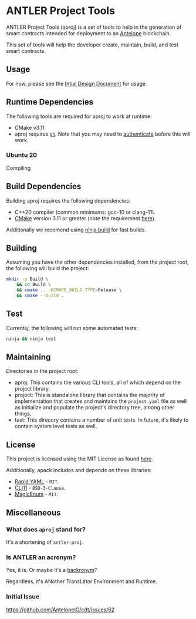 # ANTLER Project Tools

ANTLER Project Tools (aproj) is a set of tools to help in the
generation of smart contracts intended for deployment to an
[Antelope](https://github.com/AntelopeIO/) blockchain.

This set of tools will help the developer create, maintain, build, and
test smart contracts.


## Usage

For now, please see the [Intial Design Document](./docs/project_manager.md) for usage.

## Runtime Dependencies

The following tools are required for aproj to work at runtime:
- CMake v3.11
- aproj requires [`gh`](https://cli.github.com/). Note that you may need
to [authenticate](https://cli.github.com/manual/) before this will
work.

### Ubuntu 20

Compiling

## Build Dependencies

Building aproj requires the following dependencies:
- C++20 compiler (common minimums: gcc-10 or clang-11).
- [CMake](https://cmake.org/overview/) version 3.11 or greater (note the requirement [here](./CMakeLists.txt#L1)).

Additionally we recomend using [ninja build](https://ninja-build.org/) for fast builds.


## Building

Assuming you have the other dependencies installed, from the project root, the following will build the project:
```bash
mkdir -p Build \
    && cd Build \
    && cmake .. -DCMAKE_BUILD_TYPE=Release \
    && cmake --build .
```

## Test

Currently, the following will run some automated tests:
```bash
ninja && ninja test
```

## Maintaining

Directories in the project root:
- aproj: This contains the various CLI tools, all of which depend on the project library.
- project: This is standalone library that contains the majority of implementation that creates and maintains the `project.yaml` file as well as initialize and populate the project's directory tree, among other things.
- test: This direcory contains a number of unit tests. In future, it's likely to contain system level tests as well.


## License

This project is licensed using the MIT License as found
[here](./LICENSE).

Additionally, apack includes and depends on these libraries:
- [Rapid YAML](https://github.com/biojppm/rapidyaml) - `MIT`.
- [CLI11](https://github.com/CLIUtils/CLI11) - `BSD-3-Clause`.
- [MagicEnum](https://github.com/Neargye/magic_enum) - `MIT`.


## Miscellaneous

### What does `aproj` stand for?

It's a shortening of `antler-proj`.

### Is ANTLER an acronym?

Yes, it is. Or maybe it's a
[backronym](https://en.wikipedia.org/wiki/Backronym)?

Regardless, it's ANother TransLator Environment and Runtime.

### Initial Issue

https://github.com/AntelopeIO/cdt/issues/62
